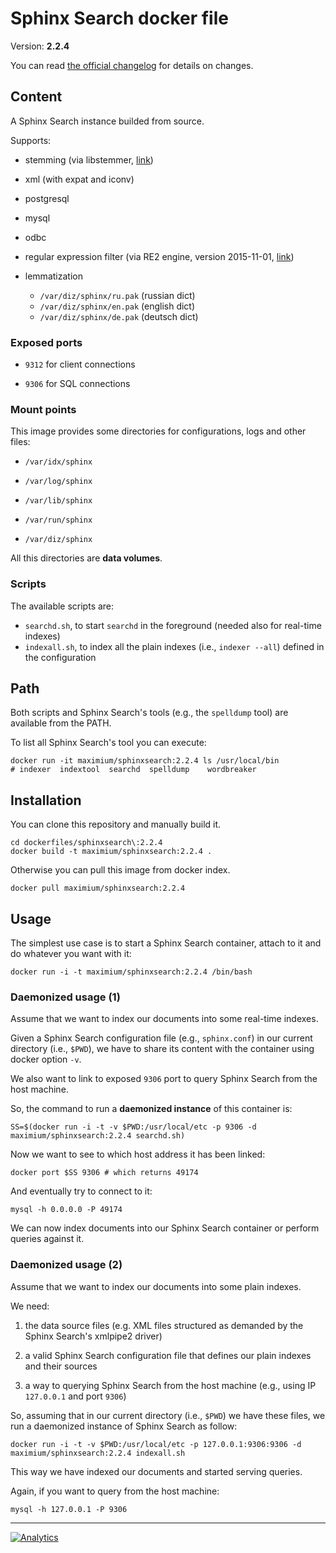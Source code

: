 Sphinx Search docker file
=========================

Version: **2.2.4**

You can read [the official changelog](http://sphinxsearch.com/bugs/changelog_page.php) for details on changes.

## Content

A Sphinx Search instance builded from source.

Supports:

- stemming (via libstemmer, [link](http://snowball.tartarus.org/download.php))

- xml (with expat and iconv)

- postgresql

- mysql

- odbc

- regular expression filter (via RE2 engine, version 2015-11-01, [link](https://github.com/google/re2))

- lemmatization

    - `/var/diz/sphinx/ru.pak` (russian dict)
    - `/var/diz/sphinx/en.pak` (english dict)
    - `/var/diz/sphinx/de.pak` (deutsch dict)

### Exposed ports

* `9312` for client connections

* `9306` for SQL connections

### Mount points

This image provides some directories for configurations, logs and other files:

* `/var/idx/sphinx`

* `/var/log/sphinx`

* `/var/lib/sphinx`

* `/var/run/sphinx`

* `/var/diz/sphinx`

All this directories are **data volumes**.

### Scripts

The available scripts are:

* `searchd.sh`, to start `searchd` in the foreground (needed also for real-time indexes)
* `indexall.sh`, to index all the plain indexes (i.e., `indexer --all`) defined in the configuration

## Path

Both scripts and Sphinx Search's tools (e.g., the `spelldump` tool) are available from the PATH.

To list all Sphinx Search's tool you can execute:

```
docker run -it maximium/sphinxsearch:2.2.4 ls /usr/local/bin
# indexer  indextool  searchd  spelldump	wordbreaker
```

## Installation

You can clone this repository and manually build it.

```
cd dockerfiles/sphinxsearch\:2.2.4
docker build -t maximium/sphinxsearch:2.2.4 .
```

Otherwise you can pull this image from docker index.

```
docker pull maximium/sphinxsearch:2.2.4
```

## Usage

The simplest use case is to start a Sphinx Search container, attach to it and do whatever you want with it:

```
docker run -i -t maximium/sphinxsearch:2.2.4 /bin/bash
```

### Daemonized usage (1)

Assume that we want to index our documents into some real-time indexes.

Given a Sphinx Search configuration file (e.g., `sphinx.conf`) in our current directory (i.e., `$PWD`), we have to share its content with the container using docker option `-v`.

We also want to link to exposed `9306` port to query Sphinx Search from the host machine.

So, the command to run a **daemonized instance** of this container is:

```
SS=$(docker run -i -t -v $PWD:/usr/local/etc -p 9306 -d maximium/sphinxsearch:2.2.4 searchd.sh)
```

Now we want to see to which host address it has been linked:

```
docker port $SS 9306 # which returns 49174
```

And eventually try to connect to it:

```
mysql -h 0.0.0.0 -P 49174
```

We can now index documents into our Sphinx Search container or perform queries against it.

### Daemonized usage (2)

Assume that we want to index our documents into some plain indexes.

We need:

1. the data source files (e.g. XML files structured as demanded by the Sphinx Search's xmlpipe2 driver)

2. a valid Sphinx Search configuration file that defines our plain indexes and their sources

3. a way to querying Sphinx Search from the host machine (e.g., using IP `127.0.0.1` and port `9306`)

So, assuming that in our current directory (i.e., `$PWD`) we have these files, we run a daemonized instance of Sphinx Search as follow:

```
docker run -i -t -v $PWD:/usr/local/etc -p 127.0.0.1:9306:9306 -d maximium/sphinxsearch:2.2.4 indexall.sh
```

This way we have indexed our documents and started serving queries.

Again, if you want to query from the host machine:

```
mysql -h 127.0.0.1 -P 9306
```

---

[![Analytics](https://ga-beacon.appspot.com/UA-49657176-1/dockerfiles/sphinxsearch:2.2.4)](https://github.com/igrigorik/ga-beacon)
